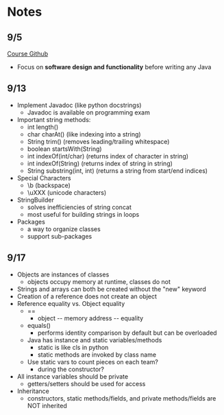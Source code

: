 # Notes

## 9/5
[Course Github](https://github.com/softwareconstruction240)
- Focus on **software design and functionality** before writing any Java

## 9/13
- Implement Javadoc (like python docstrings)
  - Javadoc is available on programming exam
- Important string methods:
  - int length()
  - char charAt() (like indexing into a string)
  - String trim() (removes leading/trailing whitespace)
  - boolean startsWith(String)
  - int indexOf(int/char) (returns index of character in string)
  - int indexOf(String) (returns index of string in string)
  - String substring(int, int) (returns a string from start/end indices)
- Special Characters
  - \b (backspace)
  - \uXXX (unicode characters)
- StringBuilder
  - solves inefficiencies of string concat
  - most useful for building strings in loops
- Packages
  - a way to organize classes
  - support sub-packages

## 9/17
- Objects are instances of classes
  - objects occupy memory at runtime, classes do not
- Strings and arrays can both be created without the "new" keyword
- Creation of a reference does not create an object
- Reference equality vs. Object equality
  - ==
    - object -- memory address -- equality
  - equals()
    - performs identity comparison by default but can be overloaded
  - Java has instance and static variables/methods
    - static is like cls in python
    - static methods are invoked by class name
  - Use static vars to count pieces on each team?
    - during the constructor?
- All instance variables should be private
  - getters/setters should be used for access
- Inheritance
  - constructors, static methods/fields, and private methods/fields are NOT inherited